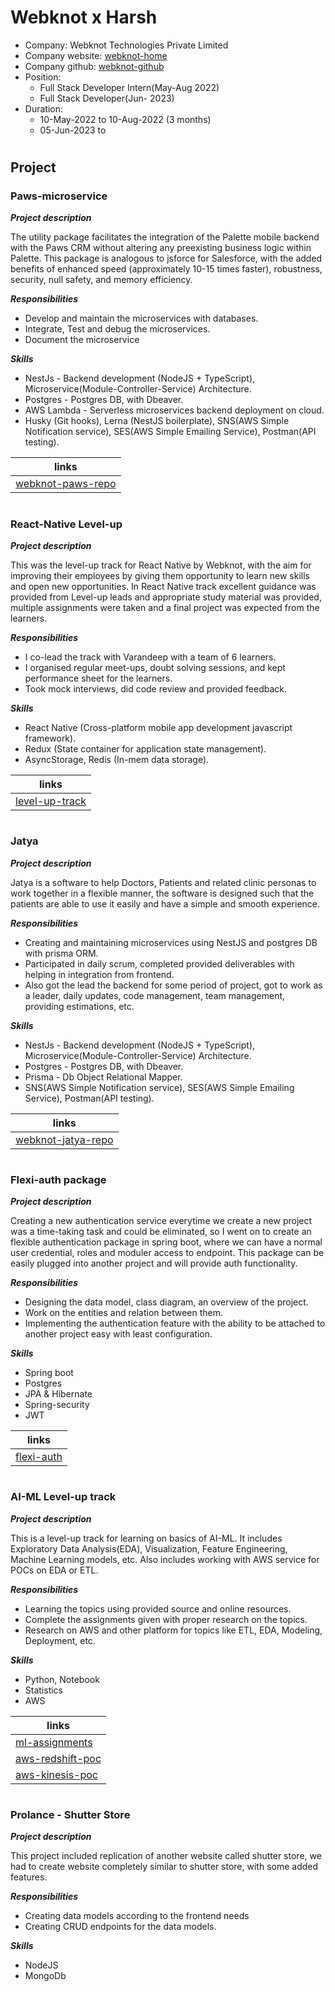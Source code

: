 # **Webknot x Harsh**

- Company: Webknot Technologies Private Limited
- Company website: [webknot-home](https://webknot.in/)
- Company github: [webknot-github](https://github.com/gowebknot)
- Position:
  - Full Stack Developer Intern(May-Aug 2022)
  - Full Stack Developer(Jun- 2023)
- Duration:
  - 10-May-2022 to 10-Aug-2022 (3 months)
  - 05-Jun-2023 to

#

## **Project**

### **Paws-microservice**

**_Project description_**

The utility package facilitates the integration of the Palette mobile backend with the Paws CRM without altering any preexisting business logic within Palette. This package is analogous to jsforce for Salesforce, with the added benefits of enhanced speed (approximately 10-15 times faster), robustness, security, null safety, and memory efficiency.

**_Responsibilities_**

- Develop and maintain the microservices with databases.
- Integrate, Test and debug the microservices.
- Document the microservice

**_Skills_**

- NestJs - Backend development (NodeJS + TypeScript), Microservice(Module-Controller-Service) Architecture.
- Postgres - Postgres DB, with Dbeaver.
- AWS Lambda - Serverless microservices backend deployment on cloud.
- Husky (Git hooks), Lerna (NestJS boilerplate), SNS(AWS Simple Notification service), SES(AWS Simple Emailing Service), Postman(API testing).

| links                                                                |
| -------------------------------------------------------------------- |
| [webknot-paws-repo](https://github.com/gowebknot/paws-microservices) |

#

### **React-Native Level-up**

**_Project description_**

This was the level-up track for React Native by Webknot, with the aim for improving their employees by giving them opportunity to learn new skills and open new opportunities. In React Native track excellent guidance was provided from Level-up leads and appropriate study material was provided, multiple assignments were taken and a final project was expected from the learners.

**_Responsibilities_**

- I co-lead the track with Varandeep with a team of 6 learners.
- I organised regular meet-ups, doubt solving sessions, and kept performance sheet for the learners.
- Took mock interviews, did code review and provided feedback.

**_Skills_**

- React Native (Cross-platform mobile app development javascript framework).
- Redux (State container for application state management).
- AsyncStorage, Redis (In-mem data storage).

| links                                                     |
| --------------------------------------------------------- |
| [level-up-track](.\assets\WK-ReactNative-LevelUp-Doc.pdf) |

#

### **Jatya**

**_Project description_**

Jatya is a software to help Doctors, Patients and related clinic personas to work together in a flexible manner, the software is designed such that the patients are able to use it easily and have a simple and smooth experience.

**_Responsibilities_**

- Creating and maintaining microservices using NestJS and postgres DB with prisma ORM.
- Participated in daily scrum, completed provided deliverables with helping in integration from frontend.
- Also got the lead the backend for some period of project, got to work as a leader, daily updates, code management, team management, providing estimations, etc.

**_Skills_**

- NestJs - Backend development (NodeJS + TypeScript), Microservice(Module-Controller-Service) Architecture.
- Postgres - Postgres DB, with Dbeaver.
- Prisma - Db Object Relational Mapper.
- SNS(AWS Simple Notification service), SES(AWS Simple Emailing Service), Postman(API testing).

| links                                                            |
| ---------------------------------------------------------------- |
| [webknot-jatya-repo](https://github.com/gowebknot/jatya-backend) |

#

### **Flexi-auth package**

**_Project description_**

Creating a new authentication service everytime we create a new project was a time-taking task and could be eliminated, so I went on to create an flexible authentication package in spring boot, where we can have a normal user credential, roles and moduler access to endpoint. This package can be easily plugged into another project and will provide auth functionality.

**_Responsibilities_**

- Designing the data model, class diagram, an overview of the project.
- Work on the entities and relation between them.
- Implementing the authentication feature with the ability to be attached to another project easy with least configuration.

**_Skills_**

- Spring boot
- Postgres
- JPA & Hibernate
- Spring-security
- JWT

| links                                                               |
| ------------------------------------------------------------------- |
| [flexi-auth](https://github.com/HARSH-KUMAR10/spring-boot-auth-ext) |

#

### **AI-ML Level-up track**

**_Project description_**

This is a level-up track for learning on basics of AI-ML. It includes Exploratory Data Analysis(EDA), Visualization, Feature Engineering, Machine Learning models, etc. Also includes working with AWS service for POCs on EDA or ETL.

**_Responsibilities_**

- Learning the topics using provided source and online resources.
- Complete the assignments given with proper research on the topics.
- Research on AWS and other platform for topics like ETL, EDA, Modeling, Deployment, etc.

**_Skills_**

- Python, Notebook
- Statistics
- AWS

| links                                                                                                                  |
| ---------------------------------------------------------------------------------------------------------------------- |
| [ml-assignments](https://docs.google.com/spreadsheets/d/1dosxrj5VES5VyiAJjsf6xkRBFAx07rnneru8uiXNVj8/edit?usp=sharing) |
| [aws-redshift-poc](https://docs.google.com/document/d/12Qw1kGxwWO4hEV_gBbvVdJ7oLbM9vRZiEZIeX15dbCw/edit?pli=1)         |
| [aws-kinesis-poc](https://docs.google.com/document/d/1i9yagcsukmHm1XrJWOyzVXiyPZviWh3COcqqVYeCt08/edit?usp=sharing)    |

#

### **Prolance - Shutter Store**

**_Project description_**

This project included replication of another website called shutter store, we had to create website completely similar to shutter store, with some added features.

**_Responsibilities_**

- Creating data models according to the frontend needs
- Creating CRUD endpoints for the data models.

**_Skills_**

- NodeJS
- MongoDb

#
